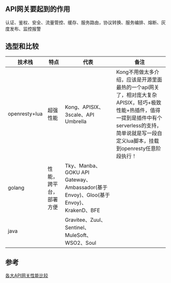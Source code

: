 ## API网关要起到的作用
认证、鉴权、安全、流量管控、缓存、服务路由，协议转换、服务编排、熔断、灰度发布、监控报警


## 选型和比较
| 技术栈 | 特点 | 代表 | 备注 |
| --- | --- | --- | --- |
| openresty+lua |	超强性能 |	Kong、APISIX、3scale、API Umbrella |	Kong不用做太多介绍，应该是开源里面最热的一个api网关了，相对庞大复杂    APISIX，轻巧+极致性能+热插件，值得一提到是插件中有个serverless的支持，简单说就是写一段自定义lua脚本，挂载到openresty任意阶段执行！ |
| golang |	性能，跨平台，部署方便 |	Tky、Manba、GOKU API Gateway、Ambassador(基于Envoy)、Gloo(基于Envoy)、KrakenD、BFE	  |
| java	 |  | 	Gravitee、Zuul、Sentinel、MuleSoft、WSO2、Soul	 |

## 参考
[各大API网关性能比较](https://cloud.tencent.com/developer/article/1415041)
